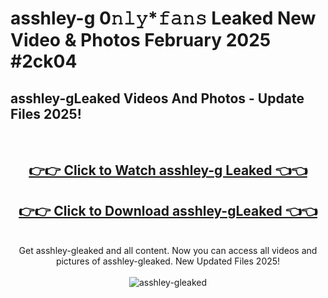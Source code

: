 # asshley-g 0𝚗𝚕𝚢*𝚏𝚊𝚗𝚜 Leaked New Video & Photos February 2025 #2ck04

<h2>asshley-gLeaked Videos And Photos - Update Files 2025!</h2>
<br>
<div align="center">
<h2><a href="https://mediaupload.pro?title=asshley-g&ref=11F" rel="nofollow">👉👉 Click to Watch asshley-g Leaked 👈👈</a></h2>
<h2><a href="https://mediaupload.pro?title=asshley-g&ref=11F" rel="nofollow">👉👉 Click to Download asshley-gLeaked 👈👈</a></h2>
<br>
Get asshley-gleaked and all content. Now you can access all videos and pictures of asshley-gleaked. New Updated Files 2025!
<br>
<br>
<a href="https://mediaupload.pro?title=asshley-g&ref=11F" rel="nofollow" data-target="animated-image.originalLink"><img src="https://i.ibb.co/Gkj2r4b/banner.png" alt="asshley-gleaked" style="max-width: 100%; display: inline-block;" data-target="animated-image.originalImage"></a>
</div>
<br>

